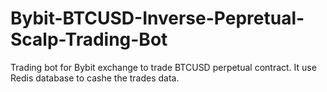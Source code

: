 # Bybit-BTCUSD-Inverse-Pepretual-Scalp-Trading-Bot
Trading bot for Bybit exchange to trade BTCUSD perpetual contract. It use Redis database to cashe the trades data.
